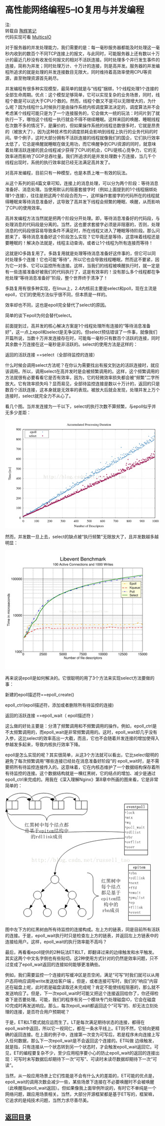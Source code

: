 # 高性能网络编程5–IO复用与并发编程

注:  
转载自 [陶辉笔记](http://taohui.pub/?p=137)  
代码实现可看 [MulticsIO](https://github.com/MulticsYin/MulticsIO)  

对于服务器的并发处理能力，我们需要的是：每一毫秒服务器都能及时处理这一毫秒内收到的数百个不同TCP连接上的报文，与此同时，可能服务器上还有数以十万计的最近几秒没有收发任何报文的相对不活跃连接。同时处理多个并行发生事件的连接，简称为并发；同时处理万计、十万计的连接，则是高并发。服务器的并发编程所追求的就是处理的并发连接数目无限大，同时维持着高效率使用CPU等资源，直至物理资源首先耗尽。  

并发编程有很多种实现模型，最简单的就是与“线程”捆绑，1个线程处理1个连接的全部生命周期。优点：这个模型足够简单，它可以实现复杂的业务场景，同时，线程个数是可以远大于CPU个数的。然而，线程个数又不是可以无限增大的，为什么呢？因为线程什么时候执行是由操作系统内核调度算法决定的，调度算法并不会考虑某个线程可能只是为了一个连接服务的，它会做大一统的玩法：时间片到了就执行一下，哪怕这个线程一执行就会不得不继续睡眠。这样来回的唤醒、睡眠线程在次数不多的情况下，是廉价的，但如果操作系统的线程总数很多时，它就是昂贵的（被放大了），因为这种技术性的调度损耗会影响到线程上执行的业务代码的时间。举个例子，这时大部分拥有不活跃连接的线程就像我们的国企，它们执行效率太低了，它总是唤醒就睡眠在做无用功，而它唤醒争到CPU资源的同时，就意味着处理活跃连接的民企线程减少获得了CPU的机会，CPU是核心竞争力，它的无效率进而影响了GDP总吞吐量。我们所追求的是并发处理数十万连接，当几千个线程出现时，系统的执行效率就已经无法满足高并发了。  

对高并发编程，目前只有一种模型，也是本质上唯一有效的玩法。  

从这个系列的前4篇文章可知，连接上的消息处理，可以分为两个阶段：等待消息准备好、消息处理。当使用默认的阻塞套接字时（例如上面提到的1个线程捆绑处理1个连接），往往是把这两个阶段合而为一，这样操作套接字的代码所在的线程就得睡眠来等待消息准备好，这导致了高并发下线程会频繁的睡眠、唤醒，从而影响了CPU的使用效率。  

高并发编程方法当然就是把两个阶段分开处理。即，等待消息准备好的代码段，与处理消息的代码段是分离的。当然，这也要求套接字必须是非阻塞的，否则，处理消息的代码段很容易导致条件不满足时，所在线程又进入了睡眠等待阶段。那么问题来了，等待消息准备好这个阶段怎么实现？它毕竟还是等待，这意味着线程还是要睡眠的！解决办法就是，线程主动查询，或者让1个线程为所有连接而等待！  

这就是IO多路复用了。多路复用就是处理等待消息准备好这件事的，但它可以同时处理多个连接！它也可能“等待”，所以它也会导致线程睡眠，然而这不要紧，因为它一对多、它可以监控所有连接。这样，当我们的线程被唤醒执行时，就一定是有一些连接准备好被我们的代码执行了，这是有效率的！没有那么多个线程都在争抢处理“等待消息准备好”阶段，整个世界终于清净了！  

多路复用有很多种实现，在linux上，2.4内核前主要是select和poll，现在主流是epoll，它们的使用方法似乎很不同，但本质是一样的。  

效率却也不同，这也是epoll完全替代了select的原因。  

简单的谈下epoll为何会替代select。  

前面提到过，高并发的核心解决方案是1个线程处理所有连接的“等待消息准备好”，这一点上epoll和select是无争议的。但select预估错误了一件事，就像我们开篇所说，当数十万并发连接存在时，可能每一毫秒只有数百个活跃的连接，同时其余数十万连接在这一毫秒是非活跃的。select的使用方法是这样的：  

返回的活跃连接 ==select（全部待监控的连接）  

什么时候会调用select方法呢？在你认为需要找出有报文到达的活跃连接时，就应该调用。所以，调用select在高并发时是会被频繁调用的。这样，这个频繁调用的方法就很有必要看看它是否有效率，因为，它的轻微效率损失都会被“频繁”二字所放大。它有效率损失吗？显而易见，全部待监控连接是数以十万计的，返回的只是数百个活跃连接，这本身就是无效率的表现。被放大后就会发现，处理并发上万个连接时，select就完全力不从心了。  

看几个图。当并发连接为一千以下，select的执行次数不算频繁，与epoll似乎并无多少差距：  

![](https://github.com/MulticsYin/MulticsDevOps/blob/master/picture/site50.png)  

然而，并发数一旦上去，select的缺点被“执行频繁”无限放大了，且并发数越多越明显：  

![](https://github.com/MulticsYin/MulticsDevOps/blob/master/picture/site51.png)  

再来说说epoll是如何解决的。它很聪明的用了3个方法来实现select方法要做的事：  

新建的epoll描述符==epoll_create()  

epoll_ctrl(epoll描述符，添加或者删除所有待监控的连接)  

返回的活跃连接 ==epoll_wait（ epoll描述符 ）  

这么做的好处主要是：分清了频繁调用和不频繁调用的操作。例如，epoll_ctrl是不太频繁调用的，而epoll_wait是非常频繁调用的。这时，epoll_wait却几乎没有入参，这比select的效率高出一大截，而且，它也不会随着并发连接的增加使得入参越发多起来，导致内核执行效率下降。  

epoll是怎么实现的呢？其实很简单，从这3个方法就可以看出，它比select聪明的避免了每次频繁调用“哪些连接已经处在消息准备好阶段”的 epoll_wait时，是不需要把所有待监控连接传入的。这意味着，它在内核态维护了一个数据结构保存着所有待监控的连接。这个数据结构就是一棵红黑树，它的结点的增加、减少是通过epoll_ctrl来完成的。用我在《深入理解Nginx》第8章中所画的图来看，它是非常简单的：  

![](https://github.com/MulticsYin/MulticsDevOps/blob/master/picture/site52.png)  

图中左下方的红黑树由所有待监控的连接构成。左上方的链表，同是目前所有活跃的连接。于是，epoll_wait执行时只是检查左上方的链表，并返回左上方链表中的连接给用户。这样，epoll_wait的执行效率能不高吗？  

最后，再看看epoll提供的2种玩法ET和LT，即翻译过来的边缘触发和水平触发。其实这两个中文名字倒也有些贴切。这2种使用方式针对的仍然是效率问题，只不过变成了epoll_wait返回的连接如何能够更准确些。  

例如，我们需要监控一个连接的写缓冲区是否空闲，满足“可写”时我们就可以从用户态将响应调用write发送给客户端 。但是，或者连接可写时，我们的“响应”内容还在磁盘上呢，此时若是磁盘读取还未完成呢？肯定不能使线程阻塞的，那么就不发送响应了。但是，下一次epoll_wait时可能又把这个连接返回给你了，你还得检查下是否要处理。可能，我们的程序有另一个模块专门处理磁盘IO，它会在磁盘IO完成时再发送响应。那么，每次epoll_wait都返回这个“可写”的、却无法立刻处理的连接，是否符合用户预期呢？  

于是，ET和LT模式就应运而生了。LT是每次满足期待状态的连接，都得在epoll_wait中返回，所以它一视同仁，都在一条水平线上。ET则不然，它倾向更精确的返回连接。在上面的例子中，连接第一次变为可写后，若是程序未向连接上写入任何数据，那么下一次epoll_wait是不会返回这个连接的。ET叫做 边缘触发，就是指，只有连接从一个状态转到另一个状态时，才会触发epoll_wait返回它。可见，ET的编程要复杂不少，至少应用程序要小心的防止epoll_wait的返回的连接出现：可写时未写数据后却期待下一次“可写”、可读时未读尽数据却期待下一次“可读”。  

当然，从一般应用场景上它们性能是不会有什么大的差距的，ET可能的优点是，epoll_wait的调用次数会减少一些，某些场景下连接在不必要唤醒时不会被唤醒（此唤醒指epoll_wait返回）。但如果像我上面举例所说的，有时它不单纯是一个网络问题，跟应用场景相关。当然，大部分开源框架都是基于ET写的，框架嘛，它追求的是纯技术问题，当然力求尽善尽美。  


## [返回目录](https://github.com/MulticsYin/MulticsDevOps#网络编程)
